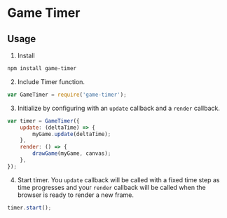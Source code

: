 # Game Timer

## Usage

1) Install

```bash
npm install game-timer
```

2) Include Timer function.

```js
var GameTimer = require('game-timer');
```

3) Initialize by configuring with an `update` callback and a `render` callback.

```js
var timer = GameTimer({
    update: (deltaTime) => {
        myGame.update(deltaTime);
    },
    render: () => {
        drawGame(myGame, canvas);
    },
});
```

4) Start timer. You `update` callback will be called with a fixed time step as time progresses and your `render` callback will be called when the browser is ready to render a new frame.

```js
timer.start();
```
